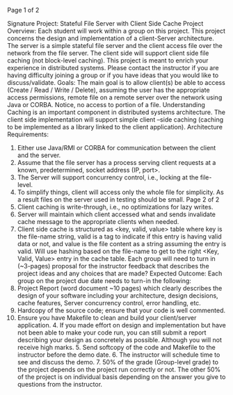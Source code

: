 Page 1 of 2

Signature Project: Stateful File Server with Client Side Cache
Project Overview: Each student will work within a group on this project. This project concerns the design and implementation of a client-Server architecture. The server is a simple stateful
file server and the client access file over the network from the file server. The client side will support client side file caching (not block-level caching). This project is meant to enrich your experience in distributed systems. Please contact the instructor if you are having difficulty joining a group or if you have ideas that you would like to discuss/validate.
Goals:
The main goal is to allow client(s) be able to access (Create / Read / Write / Delete), assuming the user has the appropriate access permissions, remote file on a remote server over the network using Java or CORBA. Notice, no access to portion of a file. Understanding Caching is an important component in distributed systems architecture. The client side implementation will support simple client –side caching (caching to be implemented as a library linked to the client application).
Architecture Requirements:
1. Either use Java/RMI or CORBA for communication between the client and the server.
2. Assume that the file server has a process serving client requests at a known, predetermined, socket address (IP, port>.
3. The Server will support concurrency control, i.e., locking at the file-level.
4. To simplify things, client will access only the whole file for simplicity. As a result files on the server used in testing should be small.
Page 2 of 2
5. Client caching is write-through, i.e., no optimizations for lazy writes.
6. Server will maintain which client accessed what and sends invalidate cache message to the appropriate clients when needed.
7. Client side cache is structured as <key, valid, value> table where key is the file-name string, valid is a tag to indicate if this entry is having valid data or not, and value is the file content as a string assuming the entry is valid. Will use hashing based on the file-name to get to the right <Key, Valid, Value> entry in the cache table.
Each group will need to turn in (~3-pages) proposal for the instructor feedback that describes the project ideas and any choices that are made?
Expected Outcome:
Each group on the project due date needs to turn-in the following:
1. Project Report (word document ~10 pages) which clearly describes the design of your software including your architecture, design decisions, cache features, Server concurrency control, error handling, etc.
2. Hardcopy of the source code; ensure that your code is well commented.
3. Ensure you have Makefile to clean and build your client/server application. 4. If you made effort on design and implementation but have not been able to make your code run, you can still submit a report describing your design as concretely as possible. Although you will not receive high marks. 5. Send softcopy of the code and Makefile to the instructor before the demo date. 6. The instructor will schedule time to see and discuss the demo. 7. 50% of the grade (Group-level grade) to the project depends on the project run correctly or not. The other 50% of the project is on individual basis depending on the answer you give to questions from the instructor.
